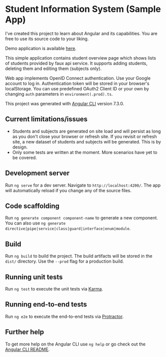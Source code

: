 # Student Information System (Sample App)
I've created this project to learn about Angular and its capabilities. You are free to use its source code to your liking.

Demo application is available [here](https://alenbec-angular-studentis.herokuapp.com).

This simple application contains student overview page which shows lists of students provided by faux api service. It supports adding students, deleting them and editing them (subjects only).

Web app implements OpenID Connect authentication. Use your Google account to log in. Authentication token will be stored in your browser's localStorage. You can use predefined OAuth2 Client ID or your own by changing `auth` parameters in `environment(.prod).ts`.  

This project was generated with [Angular CLI](https://github.com/angular/angular-cli) version 7.3.0.


## Current limitations/issues  
- Students and subjects are generated on site load and will persist as long as you don't close your browser or refresh site. If you revisit or refresh site, a new dataset of students and subjects will be generated. This is by design.
- Only some tests are written at the moment. More scenarios have yet to be covered.

## Development server

Run `ng serve` for a dev server. Navigate to `http://localhost:4200/`. The app will automatically reload if you change any of the source files.

## Code scaffolding

Run `ng generate component component-name` to generate a new component. You can also use `ng generate directive|pipe|service|class|guard|interface|enum|module`.

## Build

Run `ng build` to build the project. The build artifacts will be stored in the `dist/` directory. Use the `--prod` flag for a production build.

## Running unit tests

Run `ng test` to execute the unit tests via [Karma](https://karma-runner.github.io).

## Running end-to-end tests

Run `ng e2e` to execute the end-to-end tests via [Protractor](http://www.protractortest.org/).

## Further help

To get more help on the Angular CLI use `ng help` or go check out the [Angular CLI README](https://github.com/angular/angular-cli/blob/master/README.md).
